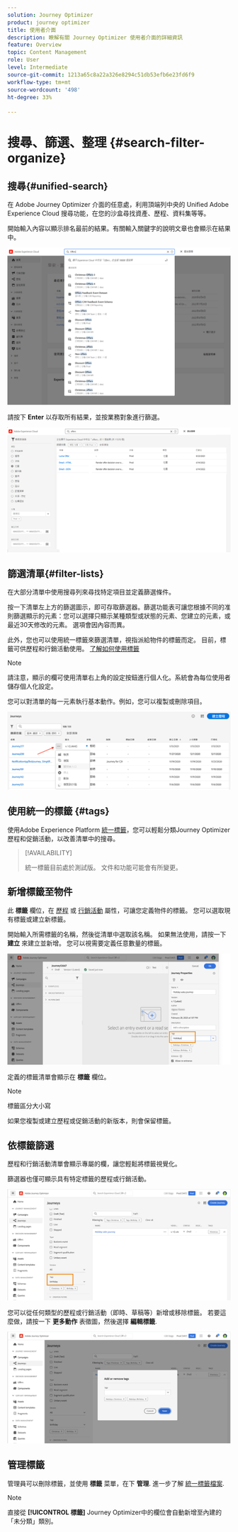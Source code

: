 ```yaml
---
solution: Journey Optimizer
product: journey optimizer
title: 使用者介面
description: 瞭解有關 Journey Optimizer 使用者介面的詳細資訊
feature: Overview
topic: Content Management
role: User
level: Intermediate
source-git-commit: 1213a65c8a22a326e8294c51db53efb6e23fd6f9
workflow-type: tm+mt
source-wordcount: '498'
ht-degree: 33%

---
```



# 搜尋、篩選、整理 {#search-filter-organize}

## 搜尋{#unified-search}

在 Adobe Journey Optimizer 介面的任意處，利用頂端列中央的 Unified Adobe Experience Cloud 搜尋功能，在您的沙盒尋找資產、歷程、資料集等等。 

開始輸入內容以顯示排名最前的結果。有關輸入關鍵字的說明文章也會顯示在結果中。

![](assets/unified-search.png)

請按下 **Enter** 以存取所有結果，並按業務對象進行篩選。

![](assets/search-and-filter.png)

## 篩選清單{#filter-lists}

在大部分清單中使用搜尋列來尋找特定項目並定義篩選條件。

按一下清單左上方的篩選圖示，即可存取篩選器。篩選功能表可讓您根據不同的准則篩選顯示的元素：您可以選擇只顯示某種類型或狀態的元素、您建立的元素，或最近30天修改的元素。 選項會因內容而異。

此外，您也可以使用統一標籤來篩選清單，視指派給物件的標籤而定。 目前，標籤可供歷程和行銷活動使用。 [了解如何使用標籤](#tags)

>[!NOTE]
>
>請注意，顯示的欄可使用清單右上角的設定按鈕進行個人化。系統會為每位使用者儲存個人化設定。

您可以對清單的每一元素執行基本動作。例如，您可以複製或刪除項目。

![](assets/journey4.png)

## 使用統一的標籤 {#tags}

使用Adobe Experience Platform [統一標籤](https://experienceleague.adobe.com/docs/experience-platform/administrative-tags/overview.html)，您可以輕鬆分類Journey Optimizer歷程和促銷活動，以改善清單中的搜尋。

>[!AVAILABILITY]
>
>統一標籤目前處於測試版。 文件和功能可能會有所變更。

## 新增標籤至物件

此 **標籤** 欄位，在 [歷程](../building-journeys/journey-gs.md#change-properties) 或 [行銷活動](../campaigns/create-campaign.md#create) 屬性，可讓您定義物件的標籤。 您可以選取現有標籤或建立新標籤。

開始輸入所需標籤的名稱，然後從清單中選取該名稱。 如果無法使用，請按一下 **建立** 來建立並新增。 您可以視需要定義任意數量的標籤。

![](assets/tags1.png)

定義的標籤清單會顯示在 **標籤** 欄位。

>[!NOTE]
>
> 標籤區分大小寫
> 
> 如果您複製或建立歷程或促銷活動的新版本，則會保留標籤。

## 依標籤篩選

歷程和行銷活動清單會顯示專屬的欄，讓您輕鬆將標籤視覺化。

篩選器也僅可顯示具有特定標籤的歷程或行銷活動。

![](assets/tags2.png)

您可以從任何類型的歷程或行銷活動（即時、草稿等）新增或移除標籤。 若要這麼做，請按一下 **更多動作** 表徵圖，然後選擇 **編輯標籤**.

![](assets/tags3.png)

## 管理標籤

管理員可以刪除標籤，並使用 **標籤** 菜單，在下 **管理**. 進一步了解 [統一標籤檔案](https://experienceleague.adobe.com/docs/experience-platform/administrative-tags/ui/managing-tags.html).

>[!NOTE]
>
> 直接從 **[!UICONTROL 標籤]** Journey Optimizer中的欄位會自動新增至內建的「未分類」類別。
